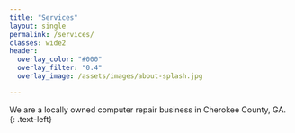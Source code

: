 ```yaml
---
title: "Services"
layout: single
permalink: /services/
classes: wide2
header:
  overlay_color: "#000"
  overlay_filter: "0.4"
  overlay_image: /assets/images/about-splash.jpg

---
```


We are a locally owned computer repair business in Cherokee County, GA.
{: .text-left}